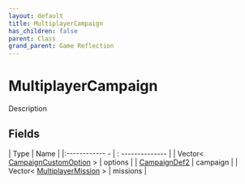 ```yaml
---
layout: default
title: MultiplayerCampaign
has_children: false
parent: Class
grand_parent: Game Reflection
---
```

# MultiplayerCampaign
Description 

## Fields
| Type | Name |
|:------------ - | : -------------- |
| Vector< [CampaignCustomOption](game-reflection/classes/campaign_custom_option.md) > | options |
| [CampaignDef2](game-reflection/components/campaign_def2.md) | campaign |
| Vector< [MultiplayerMission](game-reflection/classes/multiplayer_mission.md) > | missions |

